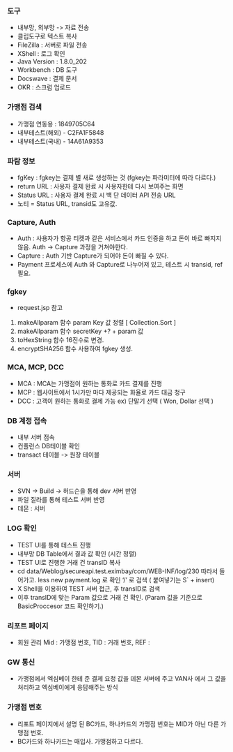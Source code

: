 ### 도구

- 내부망, 외부망 -> 자료 전송
- 클립도구로 텍스트 복사
- FileZilla : 서버로 파일 전송
- XShell : 로그 확인
- Java Version : 1.8.0_202
- Workbench : DB 도구
- Docswave : 결제 문서
- OKR : 스크럼 업로드

### 가맹점 검색

- 가맹점 연동용 : 1849705C64
- 내부테스트(해외) - C2FA1F5848
- 내부테스트(국내) - 14A61A9353

### 파람 정보

- fgKey :  fgkey는 결제 별 새로 생성하는 것 (fgkey는 파라미터에 따라 다르다.)
- return URL : 사용자 결제 완료 시 사용자한테 다시 보여주는 화면
- Status URL : 사용자 결제 완료 시 백 단 데이터 API 전송 URL
- 노티 = Status URL, transid도 고유값.

### Capture, Auth

- Auth : 사용자가 항공 티켓과 같은 서비스에서 카드 인증을 하고 돈이 바로 빠지지 않음. Auth -> Capture 과정을 거쳐야한다.
- Capture :  Auth 기반 Capture가 되어야 돈이 빠질 수 있다.
- Payment 프로세스에 Auth 와 Capture로 나누어져 있고, 테스트 시 transid, ref 필요.

### fgkey

- request.jsp 참고

1. makeAllparam 함수 param Key 값 정렬 [ Collection.Sort ]
2. makeAllparam 함수 secretKey +? + param 값
3. toHexString 함수 16진수로 변경.
4. encryptSHA256 함수 사용하여 fgkey 생성.

### MCA, MCP, DCC

- MCA : MCA는 가맹점이 원하는 통화로 카드 결제를 진행
- MCP : 웹사이트에서 1시가만 마다 제공되는 화율로 카드 대금 청구
- DCC : 고객이 원하는 통화로 결제 가능 ex) 단말기 선택 ( Won, Dollar 선택 )

### DB 계정 접속

- 내부 서버 접속
- 컨플런스 DB테이블 확인
- transact 테이블 -> 원장 테이블

### 서버

- SVN -> Build -> 허드슨을 통해 dev 서버 반영
- 파일 질라를 통해 테스트 서버 반영
- 데몬 : 서버

### LOG 확인

- TEST UI를 통해 테스트 진행
- 내부망 DB Table에서 결과 값 확인 (시간 정렬)
- TEST UI로 진행한 거래 건 transID 복사
- cd data/Weblog/secureapi.test.eximbay/com/WEB-INF/log/230 따라서 들어가고. less new payment.log 로 확인 ‘/’ 로 검색 ( 붙여넣기는 S` +
  insert)
- X Shell을 이용하여 TEST 서버 접근, 후 transID로 검색
- 이후 transID에 맞는 Param 값으로 거래 건 확인. (Param 값을 기준으로 BasicProccesor 코드 확인하기.)

### 리포트 페이지

- 회원 관리 Mid : 가맹점 번호, TID : 거래 번호, REF :

### GW 통신

- 가맹점에서 엑심베이 한테 준 결제 요청 값을 데몬 서버에 주고 VAN사 에서 그 값을 처리하고 엑심베이에게 응답해주는 방식

### 가맹점 번호

- 리포트 페이지에서 설명 된 BC카드, 하나카드의 가맹점 번호는 MID가 아닌 다른 가맹점 번호.
- BC카드와 하나카드는 매입사. 가맹점하고 다르다.